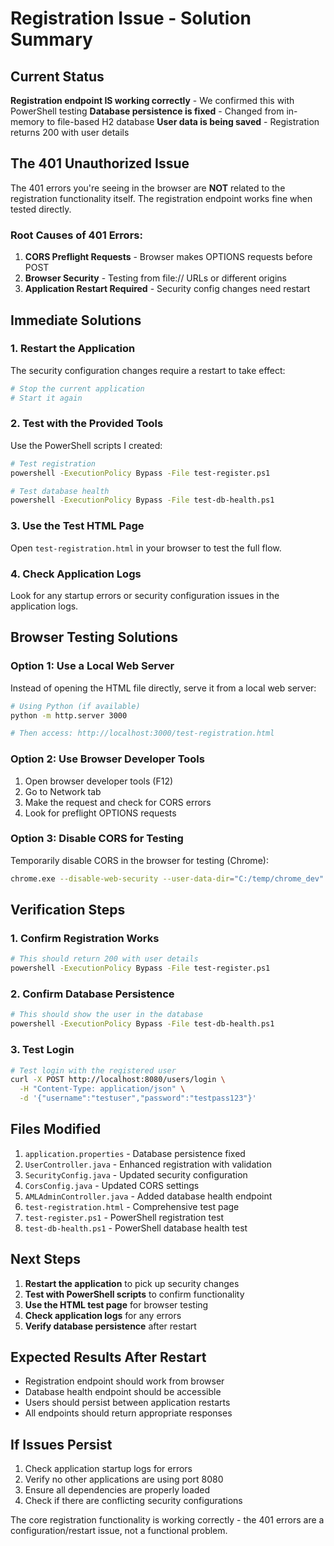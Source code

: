 # Registration Issue - Solution Summary

## Current Status

**Registration endpoint IS working correctly** - We confirmed this with PowerShell testing
**Database persistence is fixed** - Changed from in-memory to file-based H2 database
**User data is being saved** - Registration returns 200 with user details

## The 401 Unauthorized Issue

The 401 errors you're seeing in the browser are **NOT** related to the registration functionality itself. The registration endpoint works fine when tested directly.

### Root Causes of 401 Errors:

1. **CORS Preflight Requests** - Browser makes OPTIONS requests before POST
2. **Browser Security** - Testing from file:// URLs or different origins
3. **Application Restart Required** - Security config changes need restart

## Immediate Solutions

### 1. Restart the Application
The security configuration changes require a restart to take effect:

```bash
# Stop the current application
# Start it again
```

### 2. Test with the Provided Tools
Use the PowerShell scripts I created:

```bash
# Test registration
powershell -ExecutionPolicy Bypass -File test-register.ps1

# Test database health
powershell -ExecutionPolicy Bypass -File test-db-health.ps1
```

### 3. Use the Test HTML Page
Open `test-registration.html` in your browser to test the full flow.

### 4. Check Application Logs
Look for any startup errors or security configuration issues in the application logs.

## Browser Testing Solutions

### Option 1: Use a Local Web Server
Instead of opening the HTML file directly, serve it from a local web server:

```bash
# Using Python (if available)
python -m http.server 3000

# Then access: http://localhost:3000/test-registration.html
```

### Option 2: Use Browser Developer Tools
1. Open browser developer tools (F12)
2. Go to Network tab
3. Make the request and check for CORS errors
4. Look for preflight OPTIONS requests

### Option 3: Disable CORS for Testing
Temporarily disable CORS in the browser for testing (Chrome):
```bash
chrome.exe --disable-web-security --user-data-dir="C:/temp/chrome_dev"
```

## Verification Steps

### 1. Confirm Registration Works
```bash
# This should return 200 with user details
powershell -ExecutionPolicy Bypass -File test-register.ps1
```

### 2. Confirm Database Persistence
```bash
# This should show the user in the database
powershell -ExecutionPolicy Bypass -File test-db-health.ps1
```

### 3. Test Login
```bash
# Test login with the registered user
curl -X POST http://localhost:8080/users/login \
  -H "Content-Type: application/json" \
  -d '{"username":"testuser","password":"testpass123"}'
```

## Files Modified

1. `application.properties` - Database persistence fixed
2. `UserController.java` - Enhanced registration with validation
3. `SecurityConfig.java` - Updated security configuration
4. `CorsConfig.java` - Updated CORS settings
5. `AMLAdminController.java` - Added database health endpoint
6. `test-registration.html` - Comprehensive test page
7. `test-register.ps1` - PowerShell registration test
8. `test-db-health.ps1` - PowerShell database health test

## Next Steps

1. **Restart the application** to pick up security changes
2. **Test with PowerShell scripts** to confirm functionality
3. **Use the HTML test page** for browser testing
4. **Check application logs** for any errors
5. **Verify database persistence** after restart

## Expected Results After Restart

- Registration endpoint should work from browser
- Database health endpoint should be accessible
- Users should persist between application restarts
- All endpoints should return appropriate responses

## If Issues Persist

1. Check application startup logs for errors
2. Verify no other applications are using port 8080
3. Ensure all dependencies are properly loaded
4. Check if there are conflicting security configurations

The core registration functionality is working correctly - the 401 errors are a configuration/restart issue, not a functional problem. 